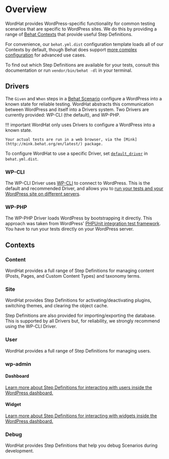 # Overview

WordHat provides WordPress-specific functionality for common testing scenarios that are specific to WordPress sites. We do this by providing a range of [Behat Contexts](/getting-started/behat-intro.md#contexts) that provide useful Step Definitions.

For convenience, our `behat.yml.dist` configuration template loads all of our Contexts by default, though Behat does support [more complex configuration](http://behat.org/en/latest/user_guide/configuration/suites.html) for advanced use cases.

To find out which Step Definitions are available for your tests, consult this documentation or run `vendor/bin/behat -dl` in your terminal.


## Drivers

The `Given` and `When` steps in a [Behat Scenario](/getting-started/behat-intro.md#scenarios) configure a WordPress into a known state for reliable testing. WordHat abstracts this communication between WordPress and itself into a Drivers system. Two Drivers are currently provided: WP-CLI (the default), and WP-PHP.

!!! important
    WordHat only uses Drivers to configure a WordPress into a known state.

    Your actual tests are run in a web browser, via the [Mink](http://mink.behat.org/en/latest/) package.

To configure WordHat to use a specific Driver, set [`default_driver`](/configuration/settings.md) in `behat.yml.dist`.

### WP-CLI

The WP-CLI Driver uses [WP-CLI](https://wp-cli.org) to connect to WordPress.
This is the default and recommended Driver, and allows you to [run your tests and your WordPress site on different servers](https://make.wordpress.org/cli/handbook/running-commands-remotely/).

### WP-PHP

The WP-PHP Driver loads WordPress by bootstrapping it directly. This approach was taken from WordPress' [PHPUnit integration test framework](https://make.wordpress.org/core/handbook/testing/automated-testing/phpunit/). You have to run your tests directly on your WordPress server.


## Contexts
### Content

WordHat provides a full range of Step Definitions for managing content (Posts, Pages, and Custom Content Types) and taxonomy terms.

### Site

WordHat provides Step Definitions for activating/deactivating plugins, switching themes, and clearing the object cache.

Step Definitions are also provided for importing/exporting the database. This is supported by all Drivers but, for reliability, we strongly recommend using the WP-CLI Driver.

### User

WordHat provides a full range of Step Definitions for managing users.

### wp-admin
#### Dashboard

[Learn more <span class="screen-reader-text">about Step Definitions for interacting with users inside the WordPress dashboard.</span>](#)

#### Widget

[Learn more <span class="screen-reader-text">about Step Definitions for interacting with widgets inside the WordPress dashboard.</span>](#)

### Debug

WordHat provides Step Definitions that help you debug Scenarios during development.
